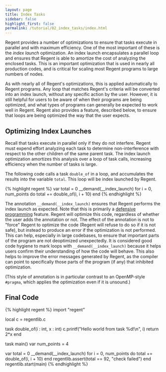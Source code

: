 ```yaml
---
layout: page
title: Index Tasks
sidebar: false
highlight_first: false
permalink: /tutorial/02_index_tasks/index.html
---
```


Regent provides a number of optimizations to ensure that tasks execute
in parallel and with maximum efficiency. One of the most important of
these is the *index launch* optimization. An index launch encapsulates
a parallel loop and ensures that Regent is able to amortize the cost
of analyzing the enclosed tasks. This is an important optimization
that is used in nearly all production codes, and is critical for
scaling most Regent programs to large numbers of nodes.

As with nearly all of Regent's optimizations, this is applied
automatically to Regent programs. Any loop that matches Regent's
criteria will be converted into an index launch, without any specific
action by the user. However, it is still helpful for users to be aware
of when their programs are being optimized, and what types of programs
can generally be expected to work well in Regent. Regent also provides
a feature, described below, to ensure that loops are being optimized
the way that the user expects.

## Optimizing Index Launches

Recall that tasks execute in parallel only if they do not
interfere. Regent must expend effort analyzing each task to determine
non-interference with respect to the other children of the same parent
task. The index launch optimization amortizes this analysis over a
loop of task calls, increasing efficiency when the number of tasks is
large.

The following code calls a task `double_of` in a loop, and accumulates
the results into the variable `total`. This loop will be index
launched by Regent.

{% highlight regent %}
var total = 0
__demand(__index_launch)
for i = 0, num_points do
  total += double_of(i, i + 10)
end
{% endhighlight %}

The annotation `__demand(__index_launch)` ensures that Regent performs
the index launch as expected. Note that this is primarily a [defensive
programming](https://en.wikipedia.org/wiki/Defensive_programming)
feature. Regent will optimize this code, regardless of whether the
user adds the annotation or not. The effect of the annotation is not
to "force" Regent to optimize the code (Regent will refuse to do so if
it is not safe), but instead to produce an error if the optimization
is not performed. This can help, especially in large codebases, to
ensure that important parts of the program are not deoptimized
unexpectedly. It is considered good code hygiene to mark loops with
`__demand(__index_launch)` because it helps users confirm their
understanding of how the code will behave. This also helps to improve
the error messages generated by Regent, as the compiler can point to
specifically those parts of the program (if any) that inhibited
optimization.

(This style of annotation is in particular contrast to an OpenMP-style
`#pragma`, which applies the optimization even if it is unsound.)

## Final Code

{% highlight regent %}
import "regent"

local c = regentlib.c

task double_of(i : int, x : int)
  c.printf("Hello world from task %d!\n", i)
  return 2*x
end

task main()
  var num_points = 4

  var total = 0
  __demand(__index_launch)
  for i = 0, num_points do
    total += double_of(i, i + 10)
  end
  regentlib.assert(total == 92, "check failed")
end
regentlib.start(main)
{% endhighlight %}
